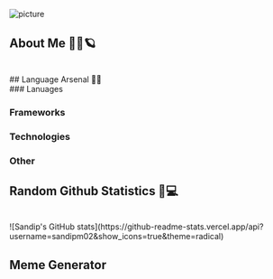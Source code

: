![picture](https://i.imgur.com/jGGNj7h.png)

## About Me 👱‍♂️🪐
<br>
## Language Arsenal 🏹🔫
<br>
### Lanuages

### Frameworks

### Technologies

### Other

## Random Github Statistics 🎈💻
<br>
![Sandip's GitHub stats](https://github-readme-stats.vercel.app/api?username=sandipm02&show_icons=true&theme=radical)


## Meme Generator
<br>



<!--
**sandipm02/sandipm02** is a ✨ _special_ ✨ repository because its `README.md` (this file) appears on your GitHub profile.

Here are some ideas to get you started:

- 🔭 I’m currently working on ...
- 🌱 I’m currently learning ...
- 👯 I’m looking to collaborate on ...
- 🤔 I’m looking for help with ...
- 💬 Ask me about ...
- 📫 How to reach me: ...
- 😄 Pronouns: ...
- ⚡ Fun fact: ...
-->
